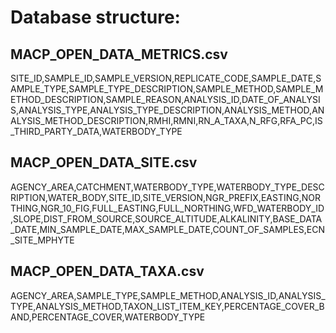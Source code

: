 # Database structure:
## MACP_OPEN_DATA_METRICS.csv
﻿SITE_ID,SAMPLE_ID,SAMPLE_VERSION,REPLICATE_CODE,SAMPLE_DATE,SAMPLE_TYPE,SAMPLE_TYPE_DESCRIPTION,SAMPLE_METHOD,SAMPLE_METHOD_DESCRIPTION,SAMPLE_REASON,ANALYSIS_ID,DATE_OF_ANALYSIS,ANALYSIS_TYPE,ANALYSIS_TYPE_DESCRIPTION,ANALYSIS_METHOD,ANALYSIS_METHOD_DESCRIPTION,RMHI,RMNI,RN_A_TAXA,N_RFG,RFA_PC,IS_THIRD_PARTY_DATA,WATERBODY_TYPE

## MACP_OPEN_DATA_SITE.csv
﻿AGENCY_AREA,CATCHMENT,WATERBODY_TYPE,WATERBODY_TYPE_DESCRIPTION,WATER_BODY,SITE_ID,SITE_VERSION,NGR_PREFIX,EASTING,NORTHING,NGR_10_FIG,FULL_EASTING,FULL_NORTHING,WFD_WATERBODY_ID,SLOPE,DIST_FROM_SOURCE,SOURCE_ALTITUDE,ALKALINITY,BASE_DATA_DATE,MIN_SAMPLE_DATE,MAX_SAMPLE_DATE,COUNT_OF_SAMPLES,ECN_SITE_MPHYTE

## MACP_OPEN_DATA_TAXA.csv
﻿AGENCY_AREA,SAMPLE_TYPE,SAMPLE_METHOD,ANALYSIS_ID,ANALYSIS_TYPE,ANALYSIS_METHOD,TAXON_LIST_ITEM_KEY,PERCENTAGE_COVER_BAND,PERCENTAGE_COVER,WATERBODY_TYPE
